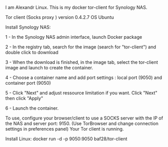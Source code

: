 I am Alexandr Linux. This is my docker tor-client for Synology NAS.

Tor client (Socks proxy ) version 0.4.2.7 OS Ubuntu

Install Synology NAS:

1 - In the Synology NAS admin interface, launch Docker package

2 - In the registry tab, search for the image (search for "tor-client") and double click to download

3 - When the download is finished, in the image tab, select the tor-client image and launch to create the container.

4 - Choose a container name and add port settings : local port (9050) and container port (9050)

5 - Click "Next" and adjust ressource limitation if you want. Click "Next" then click "Apply"

6 - Launch the container.

To use, configure your browser/client to use a SOCKS server with the IP of the NAS and server port: 9150. (Use TorBrowser and change connection settings in preferences panel) Your Tor client is running.

Install Linux: docker run -d -p 9050:9050 baf28/tor-client
